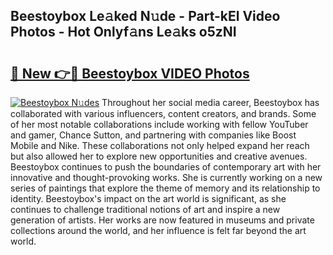 ## Beestoybox Le𝚊ked N𝚞de - Part-kEl Video Photos - Hot Onlyf𝚊ns Le𝚊ks o5zNI

# <h2><a href="http://ab83021.deff.icu/?id=Beestoybox">🔗 New 👉🔴 Beestoybox VIDEO Photos</a></h2>

[![Beestoybox N𝚞des](https://i.imgur.com/rIISA9y.gif)](http://ab83021.deff.icu/?id=Beestoybox)
Throughout her social media career, Beestoybox has collaborated with various influencers, content creators, and brands. Some of her most notable collaborations include working with fellow YouTuber and gamer, Chance Sutton, and partnering with companies like Boost Mobile and Nike. These collaborations not only helped expand her reach but also allowed her to explore new opportunities and creative avenues. Beestoybox continues to push the boundaries of contemporary art with her innovative and thought-provoking works. She is currently working on a new series of paintings that explore the theme of memory and its relationship to identity. Beestoybox's impact on the art world is significant, as she continues to challenge traditional notions of art and inspire a new generation of artists. Her works are now featured in museums and private collections around the world, and her influence is felt far beyond the art world.
